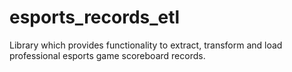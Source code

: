 # esports_records_etl
Library which provides functionality to extract, transform and load professional esports game scoreboard records. 
